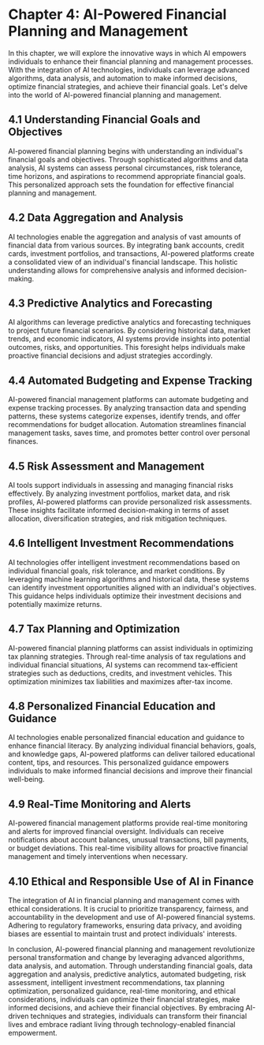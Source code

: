 Chapter 4: AI-Powered Financial Planning and Management
=======================================================

In this chapter, we will explore the innovative ways in which AI empowers individuals to enhance their financial planning and management processes. With the integration of AI technologies, individuals can leverage advanced algorithms, data analysis, and automation to make informed decisions, optimize financial strategies, and achieve their financial goals. Let's delve into the world of AI-powered financial planning and management.

4.1 Understanding Financial Goals and Objectives
------------------------------------------------

AI-powered financial planning begins with understanding an individual's financial goals and objectives. Through sophisticated algorithms and data analysis, AI systems can assess personal circumstances, risk tolerance, time horizons, and aspirations to recommend appropriate financial goals. This personalized approach sets the foundation for effective financial planning and management.

4.2 Data Aggregation and Analysis
---------------------------------

AI technologies enable the aggregation and analysis of vast amounts of financial data from various sources. By integrating bank accounts, credit cards, investment portfolios, and transactions, AI-powered platforms create a consolidated view of an individual's financial landscape. This holistic understanding allows for comprehensive analysis and informed decision-making.

4.3 Predictive Analytics and Forecasting
----------------------------------------

AI algorithms can leverage predictive analytics and forecasting techniques to project future financial scenarios. By considering historical data, market trends, and economic indicators, AI systems provide insights into potential outcomes, risks, and opportunities. This foresight helps individuals make proactive financial decisions and adjust strategies accordingly.

4.4 Automated Budgeting and Expense Tracking
--------------------------------------------

AI-powered financial management platforms can automate budgeting and expense tracking processes. By analyzing transaction data and spending patterns, these systems categorize expenses, identify trends, and offer recommendations for budget allocation. Automation streamlines financial management tasks, saves time, and promotes better control over personal finances.

4.5 Risk Assessment and Management
----------------------------------

AI tools support individuals in assessing and managing financial risks effectively. By analyzing investment portfolios, market data, and risk profiles, AI-powered platforms can provide personalized risk assessments. These insights facilitate informed decision-making in terms of asset allocation, diversification strategies, and risk mitigation techniques.

4.6 Intelligent Investment Recommendations
------------------------------------------

AI technologies offer intelligent investment recommendations based on individual financial goals, risk tolerance, and market conditions. By leveraging machine learning algorithms and historical data, these systems can identify investment opportunities aligned with an individual's objectives. This guidance helps individuals optimize their investment decisions and potentially maximize returns.

4.7 Tax Planning and Optimization
---------------------------------

AI-powered financial planning platforms can assist individuals in optimizing tax planning strategies. Through real-time analysis of tax regulations and individual financial situations, AI systems can recommend tax-efficient strategies such as deductions, credits, and investment vehicles. This optimization minimizes tax liabilities and maximizes after-tax income.

4.8 Personalized Financial Education and Guidance
-------------------------------------------------

AI technologies enable personalized financial education and guidance to enhance financial literacy. By analyzing individual financial behaviors, goals, and knowledge gaps, AI-powered platforms can deliver tailored educational content, tips, and resources. This personalized guidance empowers individuals to make informed financial decisions and improve their financial well-being.

4.9 Real-Time Monitoring and Alerts
-----------------------------------

AI-powered financial management platforms provide real-time monitoring and alerts for improved financial oversight. Individuals can receive notifications about account balances, unusual transactions, bill payments, or budget deviations. This real-time visibility allows for proactive financial management and timely interventions when necessary.

4.10 Ethical and Responsible Use of AI in Finance
-------------------------------------------------

The integration of AI in financial planning and management comes with ethical considerations. It is crucial to prioritize transparency, fairness, and accountability in the development and use of AI-powered financial systems. Adhering to regulatory frameworks, ensuring data privacy, and avoiding biases are essential to maintain trust and protect individuals' interests.

In conclusion, AI-powered financial planning and management revolutionize personal transformation and change by leveraging advanced algorithms, data analysis, and automation. Through understanding financial goals, data aggregation and analysis, predictive analytics, automated budgeting, risk assessment, intelligent investment recommendations, tax planning optimization, personalized guidance, real-time monitoring, and ethical considerations, individuals can optimize their financial strategies, make informed decisions, and achieve their financial objectives. By embracing AI-driven techniques and strategies, individuals can transform their financial lives and embrace radiant living through technology-enabled financial empowerment.

